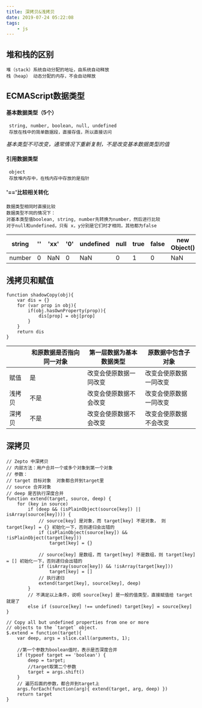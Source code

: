 ```yaml
---
title: 深拷贝&浅拷贝
date: 2019-07-24 05:22:08
tags:
    - js
---
```

## 堆和栈的区别
    堆（stack）系统自动分配的地址，由系统自动释放
    栈（heap） 动态分配的内存，不会自动释放
## ECMAScript数据类型
   #### 基本数据类型（5个）
     string, number, boolean, null, undefined
     存放在栈中的简单数据段，直接存值，所以直接访问
   *基本类型不可改变，通常情况下重新复制，不是改变基本数据类型的值*
   #### 引用数据类型
     object
     存放堆内存中，在栈内存中存放的是指针
   #### '=='比较相关转化
    数据类型相同时直接比较
    数据类型不同的情况下：
    对基本类型值boolean, string, number先转换为number，然后进行比较
    对于null和undefined，只有 x，y分别是它们时才相同，其他都为false
   |  string   | ''   |'xx' | '0' | undefined| null | true | false | new Object() | function |
   |  ----     | ---- | --- | --- | -------- |----- |----- |----- |------------ |----------- |
   | number    | 0    | NaN | 0   | NaN      | 0    | 1    | 0     |  NaN    | NaN      |

## 浅拷贝和赋值
```aidl
function shadowCopy(obj){
    var dis = {}
    for (var prop in obj){
        if(obj.hasOwnProperty(prop)){
            dis[prop] = obj[prop]
        }
    }
    return dis
}
```
|     | 和原数据是否指向同一对象 | 第一层数据为基本数据类型	 | 原数据中包含子对象 |
| --- | ----------------- | ------------ | --------- | 
| 赋值  | 是 | 改变会使原数据一同改变		 | 改变会使原数据一同改变	 |
| 浅拷贝 | 不是 | 改变会使原数据不会改变		 | 改变会使原数据一同改变	 |
| 深拷贝 | 不是 | 改变会使原数据不会改变		 | 改变会使原数据不会改变	 |


## 深拷贝
```aidl
// Zepto 中深拷贝
// 内部方法：用户合并一个或多个对象到第一个对象
// 参数：
// target 目标对象  对象都合并到target里
// source 合并对象
// deep 是否执行深度合并
function extend(target, source, deep) {
    for (key in source)
        if (deep && (isPlainObject(source[key]) || isArray(source[key]))) {
            // source[key] 是对象，而 target[key] 不是对象， 则 target[key] = {} 初始化一下，否则递归会出错的
            if (isPlainObject(source[key]) && !isPlainObject(target[key]))
                target[key] = {}

            // source[key] 是数组，而 target[key] 不是数组，则 target[key] = [] 初始化一下，否则递归会出错的
            if (isArray(source[key]) && !isArray(target[key]))
                target[key] = []
            // 执行递归
            extend(target[key], source[key], deep)
        }
        // 不满足以上条件，说明 source[key] 是一般的值类型，直接赋值给 target 就是了
        else if (source[key] !== undefined) target[key] = source[key]
}

// Copy all but undefined properties from one or more
// objects to the `target` object.
$.extend = function(target){
    var deep, args = slice.call(arguments, 1);

    //第一个参数为boolean值时，表示是否深度合并
    if (typeof target == 'boolean') {
        deep = target;
        //target取第二个参数
        target = args.shift()
    }
    // 遍历后面的参数，都合并到target上
    args.forEach(function(arg){ extend(target, arg, deep) })
    return target
}

```
